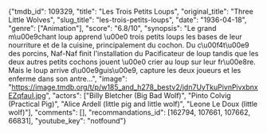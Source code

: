 {"tmdb_id": 109329, "title": "Les Trois Petits Loups", "original_title": "Three Little Wolves", "slug_title": "les-trois-petits-loups", "date": "1936-04-18", "genre": ["Animation"], "score": "6.8/10", "synopsis": "Le grand m\u00e9chant loup apprend \u00e0 trois petits loups les bases de leur nourriture et de la cuisine, principalement du cochon. Du c\u00f4t\u00e9 des porcins, Naf-Naf finit l'installation du Pacificateur de loup tandis que les deux autres petits cochons jouent \u00e0 crier au loup sur leur fr\u00e8re. Mais le loup arrive d\u00e9guis\u00e9, capture les deux joueurs et les enferme dans son antre...", "image": "https://image.tmdb.org/t/p/w185_and_h278_bestv2/jdn7UyTkuPivnPivxbnxEZqfauI.jpg", "actors": ["Billy Bletcher (Big Bad Wolf)", "Pinto Colvig (Practical Pig)", "Alice Ardell (little pig and little wolf)", "Leone Le Doux (little wolf)"], "comments": [], "recommandations_id": [162794, 107661, 107662, 66831], "youtube_key": "notfound"}